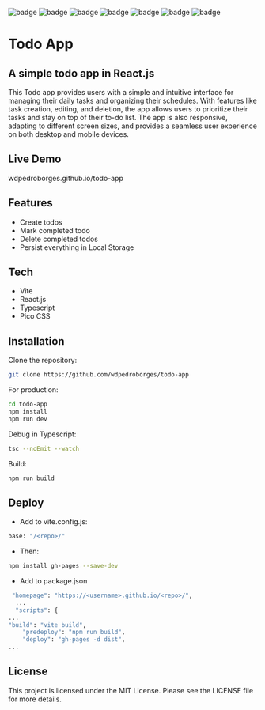 ![badge](https://img.shields.io/github/watchers/wdpedroborges/todo-app?style=social)
![badge](https://img.shields.io/github/stars/wdpedroborges/todo-app?style=social)
![badge](https://img.shields.io/github/license/wdpedroborges/todo-app)
![badge](https://img.shields.io/badge/powered%20by-vite-blue)
![badge](https://img.shields.io/badge/powered%20by-react.js-blue)
![badge](https://img.shields.io/badge/powered%20by-typescript-blue)
![badge](https://img.shields.io/badge/powered%20by-pico.css-blue)

# Todo App
## A simple todo app in React.js

This Todo app provides users with a simple and intuitive interface for managing their daily tasks and organizing their schedules. With features like task creation, editing, and deletion, the app allows users to prioritize their tasks and stay on top of their to-do list. The app is also responsive, adapting to different screen sizes, and provides a seamless user experience on both desktop and mobile devices.

## Live Demo

wdpedroborges.github.io/todo-app

## Features

- Create todos
- Mark completed todo
- Delete completed todos
- Persist everything in Local Storage

## Tech

- Vite
- React.js
- Typescript
- Pico CSS

## Installation

Clone the repository:

```bash
git clone https://github.com/wdpedroborges/todo-app
```

For production:

```sh
cd todo-app
npm install
npm run dev
```

Debug in Typescript:

```bash
tsc --noEmit --watch
```

Build:

```bash
npm run build
```

## Deploy

- Add to vite.config.js:

```bash
base: "/<repo>/"
```

- Then:

```bash
npm install gh-pages --save-dev
```

- Add to package.json

```bash
 "homepage": "https://<username>.github.io/<repo>/",
  ...
  "scripts": {
...
"build": "vite build",
    "predeploy": "npm run build",
    "deploy": "gh-pages -d dist",
...
```

## License

This project is licensed under the MIT License. Please see the LICENSE file for more details.